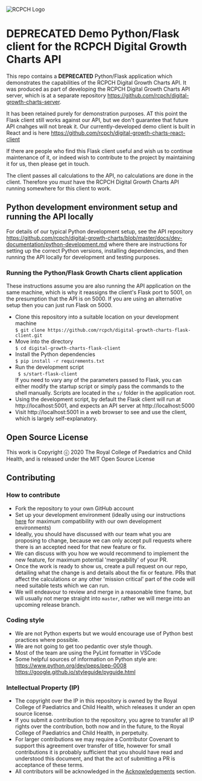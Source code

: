![RCPCH Logo](https://www.rcpch.ac.uk/themes/rcpch/images/logo-desktop.svg)

# DEPRECATED Demo Python/Flask client for the RCPCH Digital Growth Charts API

This repo contains a **DEPRECATED** Python/Flask application which demonstrates the capabilities of the RCPCH Digital Growth Charts API. It was produced as part of developing the RCPCH Digital Growth Charts API server, which is at a separate repository https://github.com/rcpch/digital-growth-charts-server.

It has been retained purely for demonstration purposes. AT this point the Flask client still works against our API, but we don't guarantee that future API cnahges will not break it. Our currently-developed demo client is built in React and is here https://github.com/rcpch/digital-growth-charts-react-client

If there are people who find this Flask client useful and wish us to continue maintenance of it, or indeed wish to contribute to the project by maintaining it for us, then please get in touch.

The client passes all calculations to the API, no calculations are done in the client. Therefore you _must_ have the RCPCH Digital Growth Charts API running somewhere for this client to work.

## Python development environment setup and running the API locally

For details of our typical Python development setup, see the API repository https://github.com/rcpch/digital-growth-charts/blob/master/docs/dev-documentation/python-development.md where there are instructions for setting up the correct Python versions, installing dependencies, and then running the API locally for development and testing purposes.

### Running the Python/Flask Growth Charts client application

These instructions assume you are also running the API application on the same machine, which is why it reassigns the client's Flask port to 5001, on the presumption that the API is on 5000. If you are using an alternative setup then you can just run Flask on 5000.

- Clone this repository into a suitable location on your development machine  
  `$ git clone https://github.com/rcpch/digital-growth-charts-flask-client.git`
- Move into the directory  
  `$ cd digital-growth-charts-flask-client`
- Install the Python dependencies  
  `$ pip install -r requirements.txt`
- Run the development script  
  ` $ s/start-flask-client`  
  If you need to vary any of the parameters passed to Flask, you can either modify the startup script or simply pass the commands to the shell manually.
  Scripts are located in the `s/` folder in the application root.
- Using the development script, by default the Flask client will run at http://localhost:5001, and expects an API server at http://localhost:5000
- Visit http://localhost:5001 in a web browser to see and use the client, which is largely self-explanatory.


## Open Source License

This work is Copyright ⓒ 2020 The Royal College of Paediatrics and Child Health, and is released under the MIT Open Source License

## Contributing

### How to contribute

- Fork the repository to your own GitHub account
- Set up your development environment (ideally using our instructions [here](python-development.md) for maximum compatibility with our own development environments)
- Ideally, you should have discussed with our team what you are proposing to change, because we can only accept pull requests where there is an accepted need for that new feature or fix.
- We can discuss with you how we would recommend to implement the new feature, for maximum potential 'mergeability' of your PR.
- Once the work is ready to show us, create a pull request on our repo, detailing what the change is and details about the fix or feature. PRs that affect the calculations or any other 'mission critical' part of the code will need suitable tests which we can run.
- We will endeavour to review and merge in a reasonable time frame, but will usually not merge straight into `master`, rather we will merge into an upcoming release branch.

### Coding style

- We are not Python experts but we would encourage use of Python best practices where possible.
- We are not going to get too pedantic over style though.
- Most of the team are using the PyLint formatter in VSCode
- Some helpful sources of information on Python style are:  
  https://www.python.org/dev/peps/pep-0008  
  https://google.github.io/styleguide/pyguide.html

### Intellectual Property (IP)

- The copyright over the IP in this repository is owned by the Royal College of Paediatrics and Child Health, which releases it under an open source license.
- If you submit a contribution to the repository, you agree to transfer all IP rights over the contribution, both now and in the future, to the Royal College of Paediatrics and Child Health, in perpetuity.
- For larger contributions we may require a Contributor Covenant to support this agreement over transfer of title, however for small contributions it is probably sufficient that you should have read and understood this document, and that the act of submitting a PR is acceptance of these terms.
- All contributors will be acknowledged in the [Acknowledgements](acknowledgements.md) section.
